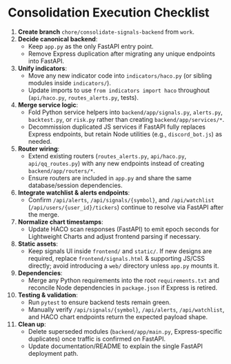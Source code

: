 # Consolidation Execution Checklist

1. **Create branch** `chore/consolidate-signals-backend` from `work`.
2. **Decide canonical backend**:
   - Keep `app.py` as the only FastAPI entry point.
   - Remove Express duplication after migrating any unique endpoints into FastAPI.
3. **Unify indicators**:
   - Move any new indicator code into `indicators/haco.py` (or sibling modules inside `indicators/`).
   - Update imports to use `from indicators import haco` throughout (`api/haco.py`, `routes_alerts.py`, tests).
4. **Merge service logic**:
   - Fold Python service helpers into `backend/app/signals.py`, `alerts.py`, `backtest.py`, or `risk.py` rather than creating `backend/app/services/*`.
   - Decommission duplicated JS services if FastAPI fully replaces Express endpoints, but retain Node utilities (e.g., `discord_bot.js`) as needed.
5. **Router wiring**:
   - Extend existing routers (`routes_alerts.py`, `api/haco.py`, `api/qq_routes.py`) with any new endpoints instead of creating `backend/app/routers/*`.
   - Ensure routers are included in `app.py` and share the same database/session dependencies.
6. **Integrate watchlist & alerts endpoints**:
   - Confirm `/api/alerts`, `/api/signals/{symbol}`, and `/api/watchlist` (`/api/users/{user_id}/tickers`) continue to resolve via FastAPI after the merge.
7. **Normalize chart timestamps**:
   - Update HACO scan responses (FastAPI) to emit epoch seconds for Lightweight Charts and adjust frontend parsing if necessary.
8. **Static assets**:
   - Keep signals UI inside `frontend/` and `static/`. If new designs are required, replace `frontend/signals.html` & supporting JS/CSS directly; avoid introducing a `web/` directory unless `app.py` mounts it.
9. **Dependencies**:
   - Merge any Python requirements into the root `requirements.txt` and reconcile Node dependencies in `package.json` if Express is retired.
10. **Testing & validation**:
    - Run `pytest` to ensure backend tests remain green.
    - Manually verify `/api/signals/{symbol}`, `/api/alerts`, `/api/watchlist`, and HACO chart endpoints return the expected payload shape.
11. **Clean up**:
    - Delete superseded modules (`backend/app/main.py`, Express-specific duplicates) once traffic is confirmed on FastAPI.
    - Update documentation/README to explain the single FastAPI deployment path.
